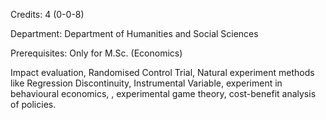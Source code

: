 Credits: 4 (0-0-8)

Department: Department of Humanities and Social Sciences

Prerequisites: Only for M.Sc. (Economics)

Impact evaluation, Randomised Control Trial, Natural experiment methods like Regression Discontinuity, Instrumental Variable, experiment in behavioural economics, , experimental game theory, cost-benefit analysis of policies.